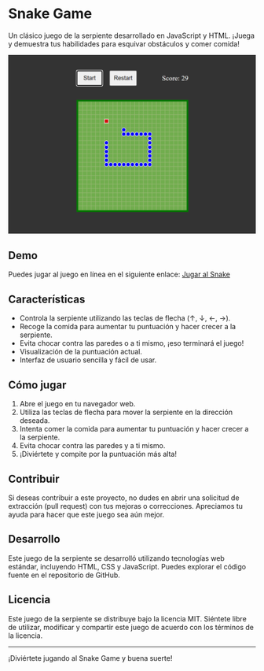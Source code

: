 # Snake Game

Un clásico juego de la serpiente desarrollado en JavaScript y HTML. ¡Juega y demuestra tus habilidades para esquivar obstáculos y comer comida!

![Snake Game Screenshot](snake.png)

## Demo

Puedes jugar al juego en línea en el siguiente enlace: [Jugar al Snake](https://tu-sitio-web.com)

## Características

- Controla la serpiente utilizando las teclas de flecha (↑, ↓, ←, →).
- Recoge la comida para aumentar tu puntuación y hacer crecer a la serpiente.
- Evita chocar contra las paredes o a ti mismo, ¡eso terminará el juego!
- Visualización de la puntuación actual.
- Interfaz de usuario sencilla y fácil de usar.

## Cómo jugar

1. Abre el juego en tu navegador web.
2. Utiliza las teclas de flecha para mover la serpiente en la dirección deseada.
3. Intenta comer la comida para aumentar tu puntuación y hacer crecer a la serpiente.
4. Evita chocar contra las paredes y a ti mismo.
5. ¡Diviértete y compite por la puntuación más alta!

## Contribuir

Si deseas contribuir a este proyecto, no dudes en abrir una solicitud de extracción (pull request) con tus mejoras o correcciones. Apreciamos tu ayuda para hacer que este juego sea aún mejor.

## Desarrollo

Este juego de la serpiente se desarrolló utilizando tecnologías web estándar, incluyendo HTML, CSS y JavaScript. Puedes explorar el código fuente en el repositorio de GitHub.

## Licencia

Este juego de la serpiente se distribuye bajo la licencia MIT. Siéntete libre de utilizar, modificar y compartir este juego de acuerdo con los términos de la licencia.

---

¡Diviértete jugando al Snake Game y buena suerte!

